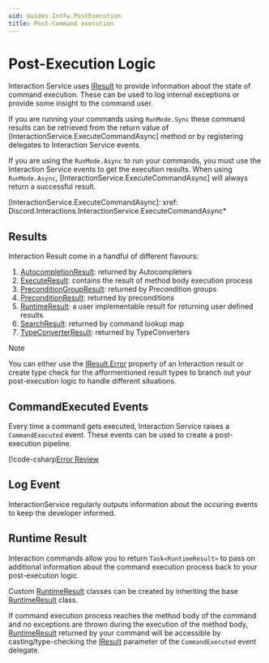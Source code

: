 ```yaml
---
uid: Guides.IntFw.PostExecution
title: Post-Command execution
---
```


# Post-Execution Logic

Interaction Service uses [IResult] to provide information about the state of command execution.
These can be used to log internal exceptions or provide some insight to the command user.

If you are running your commands using `RunMode.Sync` these command results can be retrieved from
the return value of [InteractionService.ExecuteCommandAsync] method or by
registering delegates to Interaction Service events.

If you are using the `RunMode.Async` to run your commands,
you must use the Interaction Service events to get the execution results. When using `RunMode.Async`,
[InteractionService.ExecuteCommandAsync] will always return a successful result.

[InteractionService.ExecuteCommandAsync]: xref: Discord.Interactions.InteractionService.ExecuteCommandAsync*

## Results

Interaction Result come in a handful of different flavours:

1. [AutocompletionResult]: returned by Autocompleters
2. [ExecuteResult]: contains the result of method body execution process
3. [PreconditionGroupResult]: returned by Precondition groups
4. [PreconditionResult]: returned by preconditions
5. [RuntimeResult]: a user implementable result for returning user defined results
6. [SearchResult]: returned by command lookup map
7. [TypeConverterResult]: returned by TypeConverters

> [!NOTE]
> You can either use the [IResult.Error] property of an Interaction result or create type check for the
> afformentioned result types to branch out your post-execution logic to handle different situations.


[AutocompletionResult]: xref:Discord.AutoCompleteResult
[ExecuteResult]: xref:Discord.Interactions.ExecuteResult
[PreconditionGroupResult]: xref:Discord.Interactions.PreconditionGroupResult
[PreconditionResult]: xref:Discord.Interactions.PreconditionResult
[SearchResult]: xref:Discord.Interactions.SearchResult
[TypeConverterResult]: xref:Discord.Interactions.TypeConverterResult
[IResult.Error]: xref:Discord.Interactions.IResult.Error*

## CommandExecuted Events

Every time a command gets executed, Interaction Service raises a `CommandExecuted` event.
These events can be used to create a post-execution pipeline.

[!code-csharp[Error Review](samples/postexecution/error_review.cs)

## Log Event

InteractionService regularly outputs information about the occuring events to keep the developer informed.

## Runtime Result

Interaction commands allow you to return `Task<RuntimeResult>` to pass on additional information about the command execution
process back to your post-execution logic.

Custom [RuntimeResult] classes can be created by inheriting the base [RuntimeResult] class.

If command execution process reaches the method body of the command and no exceptions are thrown during
the execution of the method body, [RuntimeResult] returned by your command will be accessible by casting/type-checking the
[IResult] parameter of the `CommandExecuted` event delegate.

[RuntimeResult]: xref:Discord.Interactions.RuntimeResult
[IResult]: xref:Discord.Interactions.IResult
